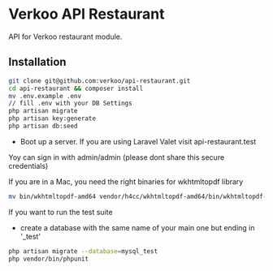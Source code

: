 # Verkoo API Restaurant

API for Verkoo restaurant module.

## Installation

```bash
git clone git@github.com:verkoo/api-restaurant.git
cd api-restaurant && composer install
mv .env.example .env
// fill .env with your DB Settings
php artisan migrate
php artisan key:generate
php artisan db:seed
```

* Boot up a server. If you are using Laravel Valet visit api-restaurant.test

Yoy can sign in with admin/admin (please dont share this secure credentials)

If you are in a Mac, you need the right binaries for wkhtmltopdf library
```bash
mv bin/wkhtmltopdf-amd64 vendor/h4cc/wkhtmltopdf-amd64/bin/wkhtmltopdf-amd64 
```

If you want to run the test suite
* create a database with the same name of your main one but ending in '_test'
```bash
php artisan migrate --database=mysql_test
php vendor/bin/phpunit
```